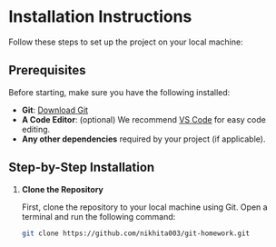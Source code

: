 # Installation Instructions

Follow these steps to set up the project on your local machine:

## Prerequisites

Before starting, make sure you have the following installed:

- **Git**: [Download Git](https://git-scm.com/downloads)
- **A Code Editor**: (optional) We recommend [VS Code](https://code.visualstudio.com/) for easy code editing.
- **Any other dependencies** required by your project (if applicable).

## Step-by-Step Installation

1. **Clone the Repository**

   First, clone the repository to your local machine using Git. Open a terminal and run the following command:

   ```bash
   git clone https://github.com/nikhita003/git-homework.git


